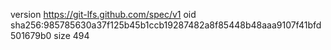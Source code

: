 version https://git-lfs.github.com/spec/v1
oid sha256:985785630a37f125b45b1ccb19287482a8f85448b48aaa9107f41bfd501679b0
size 494

